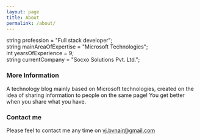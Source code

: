 ```yaml
---
layout: page
title: About
permalink: /about/
---
```


string profession = "Full stack developer";  
string mainAreaOfExpertise = "Microsoft Technologies";  
int yearsOfExperience = 9;  
string currentCompany = "Socxo Solutions Pvt. Ltd.";  

### More Information

A technology blog mainly based on Microsoft technologies, created on the idea of sharing information to people on the same page! You get better when you share what you have.

### Contact me

Please feel to contact me any time on
[vj.bvnair@gmail.com](mailto:vj.bvnair@gmail.com)
